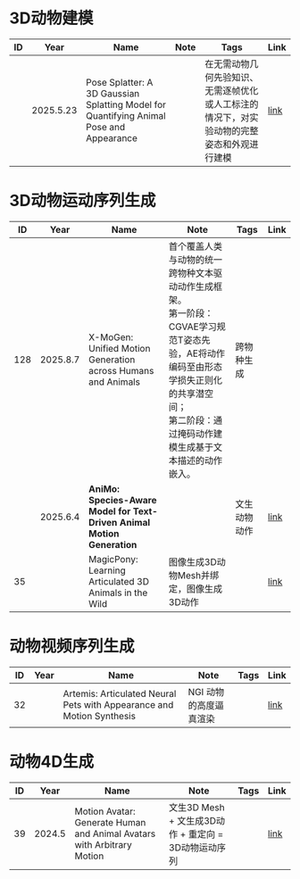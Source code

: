 # 3D动物建模

|ID|Year|Name|Note|Tags|Link|
|---|---|---|---|---|---|
||2025.5.23|Pose Splatter: A 3D Gaussian Splatting Model for Quantifying Animal Pose and Appearance||  在无需动物几何先验知识、无需逐帧优化或人工标注的情况下，对实验动物的完整姿态和外观进行建模  |[link](121.md)|

# 3D动物运动序列生成

|ID|Year|Name|Note|Tags|Link|
|---|---|---|---|---|---|
|128|2025.8.7|X-MoGen: Unified Motion Generation across Humans and Animals|首个覆盖人类与动物的统一跨物种文本驱动动作生成框架。<br> 第一阶段：CGVAE学习规范T姿态先验，AE将动作编码至由形态学损失正则化的共享潜空间；<br> 第二阶段：通过掩码动作建模生成基于文本描述的动作嵌入。|跨物种生成|
||2025.6.4|**AniMo: Species-Aware Model for Text-Driven Animal Motion Generation**|| 文生动物动作   |[link](153.md)|
|35||MagicPony: Learning Articulated 3D Animals in the Wild|图像生成3D动物Mesh并绑定，图像生成3D动作||[link](https://caterpillarstudygroup.github.io/ReadPapers/35.html)|

# 动物视频序列生成

|ID|Year|Name|Note|Tags|Link|
|---|---|---|---|---|---|
|32||Artemis: Articulated Neural Pets with Appearance and Motion Synthesis|NGI 动物的高度逼真渲染||[link](https://caterpillarstudygroup.github.io/ReadPapers/32.html)|

# 动物4D生成

|ID|Year|Name|Note|Tags|Link|
|---|---|---|---|---|---|
|39|2024.5|Motion Avatar: Generate Human and Animal Avatars with Arbitrary Motion|文生3D Mesh + 文生成3D动作 + 重定向 = 3D动物运动序列||[link](https://caterpillarstudygroup.github.io/ReadPapers/39.html)|